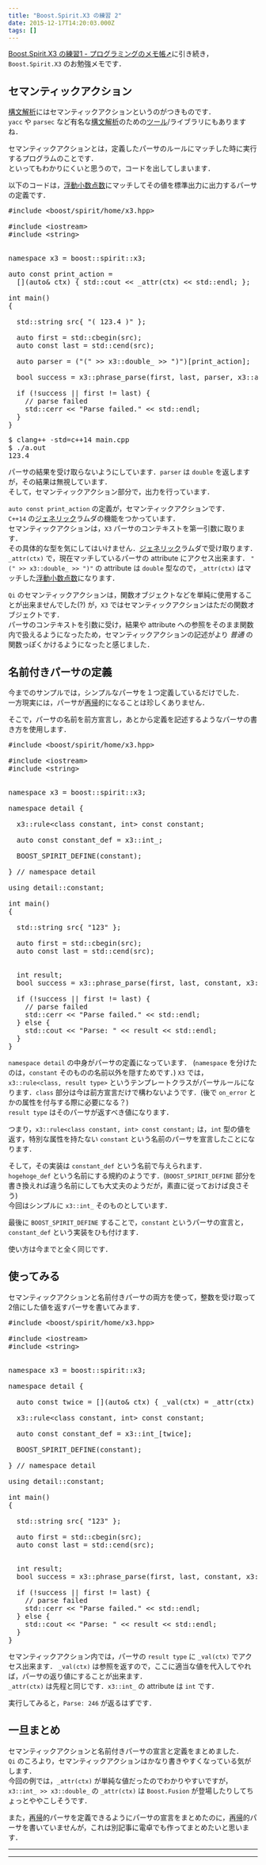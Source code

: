 ```yaml
---
title: "Boost.Spirit.X3 の練習 2"
date: 2015-12-17T14:20:03.000Z
tags: []
---
```


<p><a href="http://agtn.hatenablog.com/entry/2015/12/17/190505">Boost.Spirit.X3 の練習1 - プログラミングのメモ帳➚</a>に引き続き，<code>Boost.Spirit.X3</code> のお勉強メモです．</p>

<h2>セマンティックアクション</h2>

<p><a class="keyword" href="http://d.hatena.ne.jp/keyword/%B9%BD%CA%B8%B2%F2%C0%CF">構文解析</a>にはセマンティックアクションというのがつきものです．<br/>
<code>yacc</code> や <code>parsec</code> など有名な<a class="keyword" href="http://d.hatena.ne.jp/keyword/%B9%BD%CA%B8%B2%F2%C0%CF">構文解析</a>のための<a class="keyword" href="http://d.hatena.ne.jp/keyword/%A5%C4%A1%BC%A5%EB">ツール</a>/ライブラリにもありますね．</p>

<p>セマンティックアクションとは，定義したパーサのルールにマッチした時に実行するプログラムのことです．<br/>
といってもわかりにくいと思うので，コードを出してしまいます．</p>

<p>以下のコードは，<a class="keyword" href="http://d.hatena.ne.jp/keyword/%C9%E2%C6%B0%BE%AE%BF%F4%C5%C0%BF%F4">浮動小数点数</a>にマッチしてその値を標準出力に出力するパーサの定義です．</p>

<pre class="code lang-cpp" data-lang="cpp" data-unlink><span class="synPreProc">#include </span><span class="synConstant">&lt;boost/spirit/home/x3.hpp&gt;</span>

<span class="synPreProc">#include </span><span class="synConstant">&lt;iostream&gt;</span>
<span class="synPreProc">#include </span><span class="synConstant">&lt;string&gt;</span>


<span class="synType">namespace</span> x3 = boost::spirit::x3;

<span class="synType">auto</span> <span class="synType">const</span> print_action =
  [](<span class="synType">auto</span>&amp; ctx) { std::cout &lt;&lt; _attr(ctx) &lt;&lt; std::endl; };

<span class="synType">int</span> main()
{

  std::string src{ <span class="synConstant">&quot;( 123.4 )&quot;</span> };

  <span class="synType">auto</span> first = std::cbegin(src);
  <span class="synType">auto</span> <span class="synType">const</span> last = std::cend(src);

  <span class="synType">auto</span> parser = (<span class="synConstant">&quot;(&quot;</span> &gt;&gt; x3::double_ &gt;&gt; <span class="synConstant">&quot;)&quot;</span>)[print_action];

  <span class="synType">bool</span> success = x3::phrase_parse(first, last, parser, x3::ascii::space);

  <span class="synStatement">if</span> (!success || first != last) {
    <span class="synComment">// parse failed</span>
    std::cerr &lt;&lt; <span class="synConstant">&quot;Parse failed.&quot;</span> &lt;&lt; std::endl;
  }
}
</pre>

<pre class="code" data-lang="" data-unlink>$ clang++ -std=c++14 main.cpp
$ ./a.out
123.4</pre>

<p>パーサの結果を受け取らないようにしています．<code>parser</code> は <code>double</code> を返しますが，その結果は無視しています．<br/>
そして，セマンティックアクション部分で，出力を行っています．</p>

<p><code>auto const print_action</code> の定義が，セマンティックアクションです．<br/>
<code>C++14</code> の<a class="keyword" href="http://d.hatena.ne.jp/keyword/%A5%B8%A5%A7%A5%CD%A5%EA%A5%C3%A5%AF">ジェネリック</a>ラムダの機能をつかっています．<br/>
セマンティックアクションは，<code>X3</code> パーサのコンテキストを第一引数に取ります．<br/>
その具体的な型を気にしてはいけません．<a class="keyword" href="http://d.hatena.ne.jp/keyword/%A5%B8%A5%A7%A5%CD%A5%EA%A5%C3%A5%AF">ジェネリック</a>ラムダで受け取ります．<br/>
<code>_attr(ctx)</code> で，現在マッチしているパーサの attribute にアクセス出来ます．
<code>"(" &gt;&gt; x3::double_ &gt;&gt; ")"</code> の attribute は <code>double</code> 型なので，<code>_attr(ctx)</code> はマッチした<a class="keyword" href="http://d.hatena.ne.jp/keyword/%C9%E2%C6%B0%BE%AE%BF%F4%C5%C0%BF%F4">浮動小数点数</a>になります．</p>

<p><code>Qi</code> のセマンティックアクションは，関数オブジェクトなどを単純に使用することが出来ませんでした(?) が，<code>X3</code> ではセマンティックアクションはただの関数オブジェクトです．<br/>
パーサのコンテキストを引数に受け，結果や attribute への参照をそのまま関数内で扱えるようになったため，セマンティックアクションの記述がより <em>普通</em> の関数っぽくかけるようになったと感じました．</p>

<h2>名前付きパーサの定義</h2>

<p>今までのサンプルでは，シンプルなパーサを１つ定義しているだけでした．<br/>
一方現実には，パーサが<a class="keyword" href="http://d.hatena.ne.jp/keyword/%BA%C6%B5%A2">再帰</a>的になることは珍しくありません．</p>

<p>そこで，パーサの名前を前方宣言し，あとから定義を記述するようなパーサの書き方を使用します．</p>

<pre class="code lang-cpp" data-lang="cpp" data-unlink><span class="synPreProc">#include </span><span class="synConstant">&lt;boost/spirit/home/x3.hpp&gt;</span>

<span class="synPreProc">#include </span><span class="synConstant">&lt;iostream&gt;</span>
<span class="synPreProc">#include </span><span class="synConstant">&lt;string&gt;</span>


<span class="synType">namespace</span> x3 = boost::spirit::x3;

<span class="synType">namespace</span> detail {

  x3::rule&lt;<span class="synType">class</span> constant, <span class="synType">int</span>&gt; <span class="synType">const</span> constant;

  <span class="synType">auto</span> <span class="synType">const</span> constant_def = x3::int_;

  BOOST_SPIRIT_DEFINE(constant);

} <span class="synComment">// namespace detail</span>

<span class="synStatement">using</span> detail::constant;

<span class="synType">int</span> main()
{

  std::string src{ <span class="synConstant">&quot;123&quot;</span> };

  <span class="synType">auto</span> first = std::cbegin(src);
  <span class="synType">auto</span> <span class="synType">const</span> last = std::cend(src);


  <span class="synType">int</span> result;
  <span class="synType">bool</span> success = x3::phrase_parse(first, last, constant, x3::ascii::space, result);

  <span class="synStatement">if</span> (!success || first != last) {
    <span class="synComment">// parse failed</span>
    std::cerr &lt;&lt; <span class="synConstant">&quot;Parse failed.&quot;</span> &lt;&lt; std::endl;
  } <span class="synStatement">else</span> {
    std::cout &lt;&lt; <span class="synConstant">&quot;Parse: &quot;</span> &lt;&lt; result &lt;&lt; std::endl;
  }
}
</pre>

<p><code>namespace detail</code> の中身がパーサの定義になっています．
(<code>namespace</code> を分けたのは，<code>constant</code> そのものの名前以外を隠すためです．)
<code>X3</code> では，<code>x3::rule&lt;class, result type&gt;</code> というテンプレートクラスがパーサルールになります．<code>class</code> 部分は今は前方宣言だけで構わないようです．(後で <code>on_error</code> とかの属性を付与する際に必要になる？)<br/>
<code>result type</code> はそのパーサが返すべき値になります．</p>

<p>つまり，<code>x3::rule&lt;class constant, int&gt; const constant;</code> は，<code>int</code> 型の値を返す，特別な属性を持たない <code>constant</code> という名前のパーサを宣言したことになります．</p>

<p>そして，その実装は <code>constant_def</code> という名前で与えられます．<br/>
<code>hogehoge_def</code> という名前にする規約のようです．(<code>BOOST_SPIRIT_DEFINE</code> 部分を書き換えれば違う名前にしても大丈夫のようだが，素直に従っておけば良さそう)<br/>
今回はシンプルに <code>x3::int_</code> そのものとしています．</p>

<p>最後に <code>BOOST_SPIRIT_DEFINE</code> することで，<code>constant</code> というパーサの宣言と，<code>constant_def</code> という実装をひも付けます．</p>

<p>使い方は今までと全く同じです．</p>

<h2>使ってみる</h2>

<p>セマンティックアクションと名前付きパーサの両方を使って，整数を受け取って2倍にした値を返すパーサを書いてみます．</p>

<pre class="code lang-cpp" data-lang="cpp" data-unlink><span class="synPreProc">#include </span><span class="synConstant">&lt;boost/spirit/home/x3.hpp&gt;</span>

<span class="synPreProc">#include </span><span class="synConstant">&lt;iostream&gt;</span>
<span class="synPreProc">#include </span><span class="synConstant">&lt;string&gt;</span>


<span class="synType">namespace</span> x3 = boost::spirit::x3;

<span class="synType">namespace</span> detail {

  <span class="synType">auto</span> <span class="synType">const</span> twice = [](<span class="synType">auto</span>&amp; ctx) { _val(ctx) = _attr(ctx) * <span class="synConstant">2</span>; };

  x3::rule&lt;<span class="synType">class</span> constant, <span class="synType">int</span>&gt; <span class="synType">const</span> constant;

  <span class="synType">auto</span> <span class="synType">const</span> constant_def = x3::int_[twice];

  BOOST_SPIRIT_DEFINE(constant);

} <span class="synComment">// namespace detail</span>

<span class="synStatement">using</span> detail::constant;

<span class="synType">int</span> main()
{

  std::string src{ <span class="synConstant">&quot;123&quot;</span> };

  <span class="synType">auto</span> first = std::cbegin(src);
  <span class="synType">auto</span> <span class="synType">const</span> last = std::cend(src);


  <span class="synType">int</span> result;
  <span class="synType">bool</span> success = x3::phrase_parse(first, last, constant, x3::ascii::space, result);

  <span class="synStatement">if</span> (!success || first != last) {
    <span class="synComment">// parse failed</span>
    std::cerr &lt;&lt; <span class="synConstant">&quot;Parse failed.&quot;</span> &lt;&lt; std::endl;
  } <span class="synStatement">else</span> {
    std::cout &lt;&lt; <span class="synConstant">&quot;Parse: &quot;</span> &lt;&lt; result &lt;&lt; std::endl;
  }
}
</pre>

<p>セマンティックアクション内では，パーサの <code>result type</code> に <code>_val(ctx)</code> でアクセス出来ます．
<code>_val(ctx)</code> は参照を返すので，ここに適当な値を代入してやれば，パーサの返り値にすることが出来ます．<br/>
<code>_attr(ctx)</code> は先程と同じです．<code>x3::int_</code> の attribute は <code>int</code> です．</p>

<p>実行してみると，<code>Parse: 246</code> が返るはずです．</p>

<h2>一旦まとめ</h2>

<p>セマンティックアクションと名前付きパーサの宣言と定義をまとめました．<br/>
<code>Qi</code> のころより，セマンティックアクションはかなり書きやすくなっている気がします．<br/>
今回の例では，<code>_attr(ctx)</code> が単純な値だったのでわかりやすいですが，<code>x3::int_ &gt;&gt; x3::double_</code> の <code>_attr(ctx)</code> は <code>Boost.Fusion</code> が登場したりしてちょっとややこしそうです．</p>

<p>また，<a class="keyword" href="http://d.hatena.ne.jp/keyword/%BA%C6%B5%A2">再帰</a>的パーサを定義できるようにパーサの宣言をまとめたのに，<a class="keyword" href="http://d.hatena.ne.jp/keyword/%BA%C6%B5%A2">再帰</a>的パーサを書いていませんが，これは別記事に電卓でも作ってまとめたいと思います．</p>

---

---
